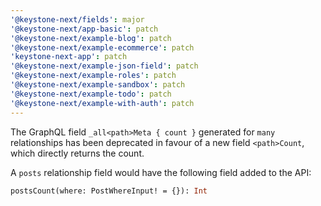 ```yaml
---
'@keystone-next/fields': major
'@keystone-next/app-basic': patch
'@keystone-next/example-blog': patch
'@keystone-next/example-ecommerce': patch
'keystone-next-app': patch
'@keystone-next/example-json-field': patch
'@keystone-next/example-roles': patch
'@keystone-next/example-sandbox': patch
'@keystone-next/example-todo': patch
'@keystone-next/example-with-auth': patch
---
```


The GraphQL field `_all<path>Meta { count }` generated for `many` relationships has been deprecated in favour of a new field `<path>Count`, which directly returns the count.

A `posts` relationship field would have the following field added to the API:

```graphql
postsCount(where: PostWhereInput! = {}): Int
```
